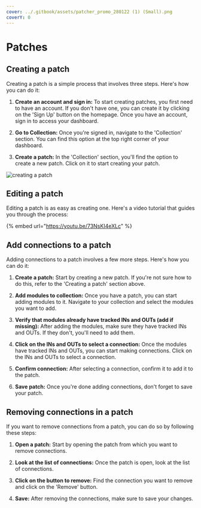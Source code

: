 ```yaml
---
cover: ../.gitbook/assets/patcher_promo_280122 (1) (Small).png
coverY: 0
---
```


# Patches

## Creating a patch

Creating a patch is a simple process that involves three steps. Here's how you can do it:

1. **Create an account and sign in:** To start creating patches, you first need to have an account. If you don't have one, you can create it by clicking on the 'Sign Up' button on the homepage. Once you have an account, sign in to access your dashboard.

2. **Go to Collection:** Once you're signed in, navigate to the 'Collection' section. You can find this option at the top right corner of your dashboard.

3. **Create a patch:** In the 'Collection' section, you'll find the option to create a new patch. Click on it to start creating your patch.

![creating a patch](../.gitbook/assets/2021-12-29_09-06-35.gif)

## Editing a patch

Editing a patch is as easy as creating one. Here's a video tutorial that guides you through the process:

{% embed url="https://youtu.be/73NsKI4eXLc" %}

## Add connections to a patch

Adding connections to a patch involves a few more steps. Here's how you can do it:

1. **Create a patch:** Start by creating a new patch. If you're not sure how to do this, refer to the 'Creating a patch' section above.

2. **Add modules to collection:** Once you have a patch, you can start adding modules to it. Navigate to your collection and select the modules you want to add.

3. **Verify that modules already have tracked INs and OUTs (add if missing):** After adding the modules, make sure they have tracked INs and OUTs. If they don't, you'll need to add them.

4. **Click on the INs and OUTs to select a connection:** Once the modules have tracked INs and OUTs, you can start making connections. Click on the INs and OUTs to select a connection.

5. **Confirm connection:** After selecting a connection, confirm it to add it to the patch.

6. **Save patch:** Once you're done adding connections, don't forget to save your patch.

## Removing connections in a patch

If you want to remove connections from a patch, you can do so by following these steps:

1. **Open a patch:** Start by opening the patch from which you want to remove connections.

2. **Look at the list of connections:** Once the patch is open, look at the list of connections.

3. **Click on the button to remove:** Find the connection you want to remove and click on the 'Remove' button.

4. **Save:** After removing the connections, make sure to save your changes.
